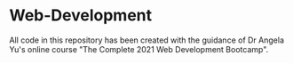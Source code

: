 # Web-Development

All code in this repository has been created with the guidance of Dr Angela Yu's online course "The Complete 2021 Web Development Bootcamp".
